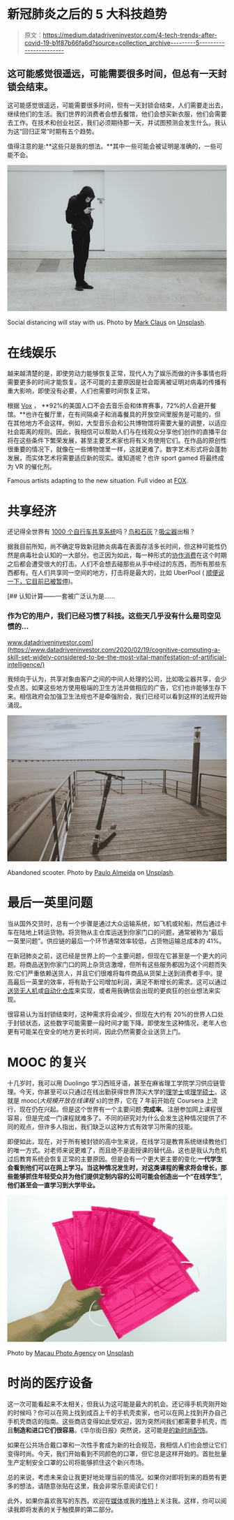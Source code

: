 # 新冠肺炎之后的 5 大科技趋势

> 原文：<https://medium.datadriveninvestor.com/4-tech-trends-after-covid-19-b1f87b66fa6d?source=collection_archive---------5----------------------->

## 这可能感觉很遥远，可能需要很多时间，但总有一天封锁会结束。

这可能感觉很遥远，可能需要很多时间，但有一天封锁会结束，人们需要走出去，继续他们的生活。我们世界的消费者会想去餐馆，他们会想买新衣服，他们会需要去工作。在技术和创业社区，我们必须期待那一天，并试图预测会发生什么。我认为这“回归正常”时期有五个趋势。

值得注意的是:**这些只是我的想法。**其中一些可能会被证明是准确的，一些可能不会。

![](img/82f466d4c9bf19249b1f0b1f2dc644f8.png)

Social distancing will stay with us. Photo by [Mark Claus](https://unsplash.com/@markcnunes?utm_source=medium&utm_medium=referral) on [Unsplash](https://unsplash.com?utm_source=medium&utm_medium=referral).

# **在线娱乐**

越来越清楚的是，即使劳动力能够恢复正常，现代人为了娱乐而做的许多事情也将需要更多的时间才能恢复。这不可能的主要原因是社会距离被证明对病毒的传播有重大影响，即使没有必要，人们也需要时间恢复正常。

根据 [Vox](https://www.vox.com/science-and-health/2020/3/26/21192211/coronavirus-covid-19-social-distancing-end) ， **92%的美国人口不会去音乐会和体育赛事，72%的人会避开餐馆。**也许在餐厅里，在有间隔桌子和消毒餐具的开放空间里服务是可能的，但在其他地方不会这样。例如，大型音乐会和公共博物馆将需要大量的调整，以适应社会距离的规则。因此，我相信可以帮助人们与在线观众分享他们创作的直播平台将在这些条件下繁荣发展，甚至主要艺术家也将有义务使用它们。在作品的原创性很重要的情况下，就像在一些博物馆里一样，这就更难了。数字艺术形式将会蓬勃发展，而实体艺术将需要适应新的现实。谁知道呢？也许 sport gamed 将最终成为 VR 的催化剂。

Famous artists adapting to the new situation. Full video at [FOX](http://fox.tv/iHeartLivingRoomConcertforAmericaYT).

# 共享经济

还记得全世界有 [1000 个自行车共享系统](https://en.wikipedia.org/wiki/List_of_bicycle-sharing_systems)吗？[鸟和石灰](https://en.wikipedia.org/wiki/Scooter-sharing_system)？[吸尘器](https://www.lowes.com/l/carpetcleanerrental.html)出租？

据我目前所知，尚不确定导致新冠肺炎病毒在表面存活多长时间，但这种可能性仍然是病毒社会认知的一大部分。也正因为如此，每一种形式的[协作消费](https://en.wikipedia.org/wiki/Collaborative_consumption)在这个时期之后都会遭受很大的打击。人们不会想去碰那些从手中经过的东西，而所有那些东西都有。在人们共享同一空间的地方，打击将是最大的，比如 UberPool ( [顺便说一下，它目前已被暂停](https://www.theverge.com/2020/3/17/21183276/uber-uberpool-suspension-coronavirus-us-canada-carpool-pandemic))。

[](https://www.datadriveninvestor.com/2020/02/19/cognitive-computing-a-skill-set-widely-considered-to-be-the-most-vital-manifestation-of-artificial-intelligence/) [## 认知计算——一套被广泛认为是……

### 作为它的用户，我们已经习惯了科技。这些天几乎没有什么是司空见惯的…

www.datadriveninvestor.com](https://www.datadriveninvestor.com/2020/02/19/cognitive-computing-a-skill-set-widely-considered-to-be-the-most-vital-manifestation-of-artificial-intelligence/) 

我倾向于认为，共享对象由客户之间的中间人处理的公司，比如吸尘器共享，会少受点苦。如果这些地方使用极端的卫生方法并做相应的广告，它们也许能够生存下来。相信政府会加强卫生法规也不是牵强附会，我们已经可以看到这样的法规开始涌现。

![](img/7d93fe26b22923a220e1fde85440a8ad.png)

Abandoned scooter. Photo by [Paulo Almeida](https://unsplash.com/@pralmeida?utm_source=medium&utm_medium=referral) on [Unsplash](https://unsplash.com?utm_source=medium&utm_medium=referral).

# 最后一英里问题

当从国外交货时，总有一个步骤是通过大众运输系统，如飞机或轮船，然后通过卡车在陆地上转运货物。将货物从主仓库运送到你家门口的问题，通常被称为“最后一英里问题”。供应链的最后一个环节通常效率较低，占货物运输总成本的 41%。

在新冠肺炎之前，这已经是世界上的一个主要问题，但现在它甚至是一个更大的问题。将商品送到你家门口的网上杂货店激增，但所有这些服务都因为这个问题而失败:它们严重依赖送货人，并且它们很难将每件商品从货架上送到消费者手中。提高最后一英里的效率，将有助于公司增加利润，满足不断增长的需求。这可以通过[送货无人机](https://www.fastcompany.com/90483592/zipline-will-use-its-medical-delivery-drones-to-the-u-s-to-help-fight-the-coronavirus)或[自动化仓库](https://www.theverge.com/2018/5/8/17331250/automated-warehouses-jobs-ocado-andover-amazon)来实现，或者用我确信会出现的更疯狂的创业想法来实现。

很容易认为当封锁结束时，这种需求将会减少，但现在大约有 20%的世界人口处于封锁状态，这些数字可能需要一段时间才能下降。即使发生这种情况，老年人也更有可能呆在安全的地方更长时间，因此仍然需要企业送货上门。

# MOOC 的复兴

十几岁时，我可以用 Duolingo 学习西班牙语，甚至在麻省理工学院学习供应链管理。今天，你甚至可以只通过在线出勤获得世界顶尖大学的[理学士](https://www.coursera.org/degrees/bachelor-of-science-computer-science-london)或[理学硕士](https://www.coursera.org/degrees/omie)。这就是 mooc(*大规模开放在线课程* s)的世界，它在 7 年前开始在 Coursera 上流行，现在仍在兴起。但是这个世界有一个主要问题:**完成率**。注册参加网上课程很容易，但是完成一门课程就难多了。不同的研究对为什么会发生这种情况提供了不同的观点，但许多人指出，我们缺乏以这种方式有效学习所需的技能。

即便如此，现在，对于所有被封锁的高中生来说，在线学习是教育系统继续教他们的唯一方式。对老师来说更难了，而且绝不是面授课的替代品，这也是我认为危机过后教育系统会恢复正常的主要原因。但是会有一个更大更主要的变化:**一代学生会看到他们可以在网上学习。当这种情况发生时，对这类课程的需求将会增长，那些能够抓住年轻受众并为他们提供定制内容的公司可能会创造出一个“在线学生”,他们甚至会一直学习到大学毕业。**

![](img/b5ec49873773a7694f5459c0cdd13dc9.png)

Photo by [Macau Photo Agency](https://unsplash.com/@macauphotoagency?utm_source=medium&utm_medium=referral) on [Unsplash](https://unsplash.com?utm_source=medium&utm_medium=referral)

# 时尚的医疗设备

这一次可能看起来不太相关，但我认为这可能是最大的机会。还记得手机壳刚开始的时候吗？你可以在网上找到成百上千的手机壳卖家，也可以在网上找到开办自己手机壳商店的指南。这些商店变得如此受欢迎，因为突然间我们都需要手机壳，而且**制造和进口它们很容易**。《华尔街日报》突然说，这可能是[的新时尚配饰](https://www.wsj.com/articles/phone-cases-the-new-it-fashion-accessory-1440706448)。

如果在公共场合戴口罩和一次性手套成为新的社会规范，我相信人们也会想让它们变得时尚。今天，我们开始看到不同颜色的口罩，但它总是这样开始的。首批批量生产定制安全口罩的公司将能够抓住这个新兴市场。

总的来说，考虑未来会让我更好地处理当前的情况。如果你对即将到来的趋势有更多的想法，请随意张贴在这里，我会非常乐意阅读它们！

此外，如果你喜欢我写的东西，欢迎在[媒体](https://medium.com/@yoavramon)或我的[推特](https://twitter.com/YoavR7)上关注我。这样，你可以阅读我即将发表的关于触摸屏的第二部分。